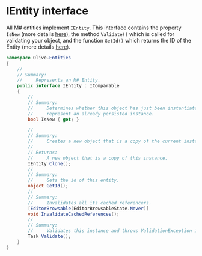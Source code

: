 # IEntity interface

All M# entities implement `IEntity`. This interface contains the property `IsNew` (more details [here](https://github.com/Geeksltd/MSharp.Docs/blob/master/Domain/Advanced/TheRoleOfIsNew.md)), the method `Validate()` which is called for validating your object, and the function `GetId()` which returns the ID of the Entity (more details [here](https://github.com/Geeksltd/MSharp.Docs/blob/master/Domain/Advanced/TheRoleOfId.md)).

```csharp
namespace Olive.Entities
{
    //
    // Summary:
    //     Represents an M# Entity.
    public interface IEntity : IComparable
    {
        //
        // Summary:
        //     Determines whether this object has just been instantiated as a new object, or
        //     represent an already persisted instance.
        bool IsNew { get; }

        //
        // Summary:
        //     Creates a new object that is a copy of the current instance.
        //
        // Returns:
        //     A new object that is a copy of this instance.
        IEntity Clone();
        //
        // Summary:
        //     Gets the id of this entity.
        object GetId();
        //
        // Summary:
        //     Invalidates all its cached referencers.
        [EditorBrowsable(EditorBrowsableState.Never)]
        void InvalidateCachedReferences();
        //
        // Summary:
        //     Validates this instance and throws ValidationException if necessary.
        Task Validate();
    }
}
```